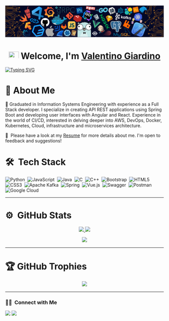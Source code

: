![Valentino Giardino Banner](https://github.com/Adityakanoi2001/ASK/blob/28411921ee8f932e339cff3cf15830aa865eeff4/assets/header.png)

<!--![Valentino Giardino Banner](https://raw.githubusercontent.com/valentinogiardino/valentinogiardino/main/assets/git-banner2.webp)-->
<div>
  <h1 align="center">
    <img src = "https://media2.giphy.com/media/QssGEmpkyEOhBCb7e1/giphy.gif?cid=ecf05e47a0n3gi1bfqntqmob8g9aid1oyj2wr3ds3mg700bl&rid=giphy.gif" height=24px width = 32px>
    Welcome, I'm <a href="https://cv.vgiardino.com">Valentino Giardino</a>
  </h1>
</div>

[![Typing SVG](https://readme-typing-svg.herokuapp.com?color=8D49F7FF&size=25&center=true&vCenter=true&width=1000&lines=Software+Engineer;Full+Stack+Developer&duration=2500&pause=600)](https://git.io/typing-svg)


# 💫 About Me

🚀 Graduated in Information Systems Engineering with experience as a Full Stack developer. I specialize in creating API REST applications using Spring Boot and developing user interfaces with Angular and React. Experience in the world of CI/CD, interested in delving deeper into AWS, DevOps, Docker, Kubernetes, Cloud, infrastructure and microservices architecture.

📄 &nbsp;Please have a look at my [Resume](https://cv.vgiardino.com) for more details about me. I'm open to feedback and suggestions!


<!--<img height="180em" alt="Night Coding" src="https://raw.githubusercontent.com/AVS1508/AVS1508/master/assets/Night-Coding.gif" align="right"/>-->

# 🛠 &nbsp;Tech Stack

![Python](https://img.shields.io/badge/python-3670A0?style=for-the-badge&logo=python&logoColor=ffdd54)&nbsp;
![JavaScript](https://img.shields.io/badge/javascript-%23323330.svg?style=for-the-badge&logo=javascript&logoColor=%23F7DF1E)&nbsp;
![Java](https://img.shields.io/badge/java-%23ED8B00.svg?style=for-the-badge&logo=java&logoColor=white)&nbsp;
![C](https://img.shields.io/badge/c-%2300599C.svg?style=for-the-badge&logo=c&logoColor=white)&nbsp;
![C++](https://img.shields.io/badge/c++-%2300599C.svg?style=for-the-badge&logo=c%2B%2B&logoColor=white)&nbsp;
![Bootstrap](https://img.shields.io/badge/bootstrap-%23563D7C.svg?style=for-the-badge&logo=bootstrap&logoColor=white)&nbsp;
![HTML5](https://img.shields.io/badge/html5-%23E34F26.svg?style=for-the-badge&logo=html5&logoColor=white)&nbsp;
![CSS3](https://img.shields.io/badge/css3-%231572B6.svg?style=for-the-badge&logo=css3&logoColor=white)&nbsp;
![Apache Kafka](https://img.shields.io/badge/Apache%20Kafka-000?style=for-the-badge&logo=apachekafka)&nbsp;
![Spring](https://img.shields.io/badge/spring-%236DB33F.svg?style=for-the-badge&logo=spring&logoColor=white)&nbsp;
![Vue.js](https://img.shields.io/badge/vuejs-%2335495e.svg?style=for-the-badge&logo=vuedotjs&logoColor=%234FC08D)&nbsp;
![Swagger](https://img.shields.io/badge/-Swagger-%23Clojure?style=for-the-badge&logo=swagger&logoColor=white)&nbsp;
![Postman](https://img.shields.io/badge/Postman-FF6C37?style=for-the-badge&logo=postman&logoColor=white)&nbsp;
![Google Cloud](https://img.shields.io/badge/GoogleCloud-%234285F4.svg?style=for-the-badge&logo=google-cloud&logoColor=white)&nbsp;

---

# ⚙️ &nbsp;GitHub Stats

<p align="center">
  <a href="https://github.com/valentinogiardino">
    <img height="180em" src="https://github-readme-stats-eight-theta.vercel.app/api?username=valentinogiardino&show_icons=true&theme=algolia&include_all_commits=true&count_private=true"/>
  </a>
  <a href="https://github.com/valentinogiardino">
    <img height="180em" src="https://github-readme-stats-eight-theta.vercel.app/api/top-langs/?username=valentinogiardino&layout=compact&langs_count=8&theme=algolia"/>
  </a>
</p>

<p align="center">
  <img height="180em" src="https://github-readme-streak-stats.herokuapp.com/?user=valentinogiardino&theme=dark&hide_border=true"/>
</p>

---

# 🏆 GitHub Trophies
<p align="center">
  <img src="https://github-profile-trophy.vercel.app/?username=valentinogiardino&theme=onedark&row=1&no-bg=true&column=6&margin-w=15&margin-h=15" />
</p>

---

### 🤝🏻 &nbsp;Connect with Me
<p align="left">
  <a href="https://www.linkedin.com/in/valentinogiardino/"><img src="https://img.shields.io/badge/-Linkedin-0077B5?style=for-the-badge&logo=Linkedin&logoColor=white"/></a>
  <a href="mailto:valentinogiardino17@gmail.com"><img src="https://img.shields.io/badge/-Mail-D14836?style=for-the-badge&logo=Gmail&logoColor=white"/></a>
</p>
